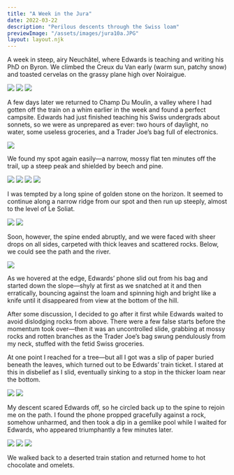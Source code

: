 ```yaml
---
title: "A Week in the Jura"
date: 2022-03-22
description: "Perilous descents through the Swiss loam"
previewImage: "/assets/images/jura10a.JPG"
layout: layout.njk
---
```

A week in steep, airy Neuchâtel, where Edwards is teaching and writing his PhD on Byron. We climbed the Creux du Van early (warm sun, patchy snow) and toasted cervelas on the grassy plane high over Noiraigue.

![](/shoreleave/assets/images/jura1.JPG)
![](/shoreleave/assets/images/jura2.JPG)
![](/shoreleave/assets/images/jura3.JPG)

A few days later we returned to Champ Du Moulin, a valley where I had gotten off the train on a whim earlier in the week and found a perfect campsite. Edwards had just finished teaching his Swiss undergrads about sonnets, so we were as unprepared as ever: two hours of daylight, no water, some useless groceries, and a Trader Joe’s bag full of electronics.

![](/shoreleave/assets/images/jura4.JPG)

We found my spot again easily—a narrow, mossy flat ten minutes off the trail, up a steep peak and shielded by beech and pine.

![](/shoreleave/assets/images/jura5.JPG)
![](/shoreleave/assets/images/jura6.JPG)
![](/shoreleave/assets/images/jura7.JPG)
![](/shoreleave/assets/images/jura8.JPG)

I was tempted by a long spine of golden stone on the horizon. It seemed to continue along a narrow ridge from our spot and then run up steeply, almost to the level of Le Soliat.

![](/shoreleave/assets/images/jura9.JPG)
![](/shoreleave/assets/images/jura10.JPG)

Soon, however, the spine ended abruptly, and we were faced with sheer drops on all sides, carpeted with thick leaves and scattered rocks. Below, we could see the path and the river.

![](/shoreleave/assets/images/jura10a.JPG)

As we hovered at the edge, Edwards’ phone slid out from his bag and started down the slope—shyly at first as we snatched at it and then erratically, bouncing against the loam and spinning high and bright like a knife until it disappeared from view at the bottom of the hill.

After some discussion, I decided to go after it first while Edwards waited to avoid dislodging rocks from above. There were a few false starts before the momentum took over—then it was an uncontrolled slide, grabbing at mossy rocks and rotten branches as the Trader Joe’s bag swung pendulously from my neck, stuffed with the fetid Swiss groceries.

At one point I reached for a tree—but all I got was a slip of paper buried beneath the leaves, which turned out to be Edwards’ train ticket. I stared at this in disbelief as I slid, eventually sinking to a stop in the thicker loam near the bottom.

![](/shoreleave/assets/images/jura11.JPG)
![](/shoreleave/assets/images/juraphone.JPG)

My descent scared Edwards off, so he circled back up to the spine to rejoin me on the path. I found the phone propped gracefully against a rock, somehow unharmed, and then took a dip in a gemlike pool while I waited for Edwards, who appeared triumphantly a few minutes later.

![](/shoreleave/assets/images/jura12.JPG)
![](/shoreleave/assets/images/jura13.JPG)
![](/shoreleave/assets/images/jura14.JPG)

We walked back to a deserted train station and returned home to hot chocolate and omelets.

